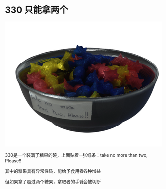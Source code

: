 # 330 只能拿两个
![Alt text](image.png)

330是一个装满了糖果的碗，上面贴着一张纸条：take no more than two, Please!!

其中的糖果具有异常性质，能给予食用者各种增益

但如果拿了超过两个糖果，拿取者的手臂会被切断